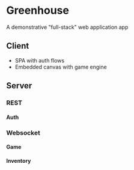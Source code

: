 # Greenhouse

A demonstrative "full-stack" web application app

## Client

- SPA with auth flows
- Embedded canvas with game engine

## Server

### REST

#### Auth

### Websocket

#### Game

#### Inventory